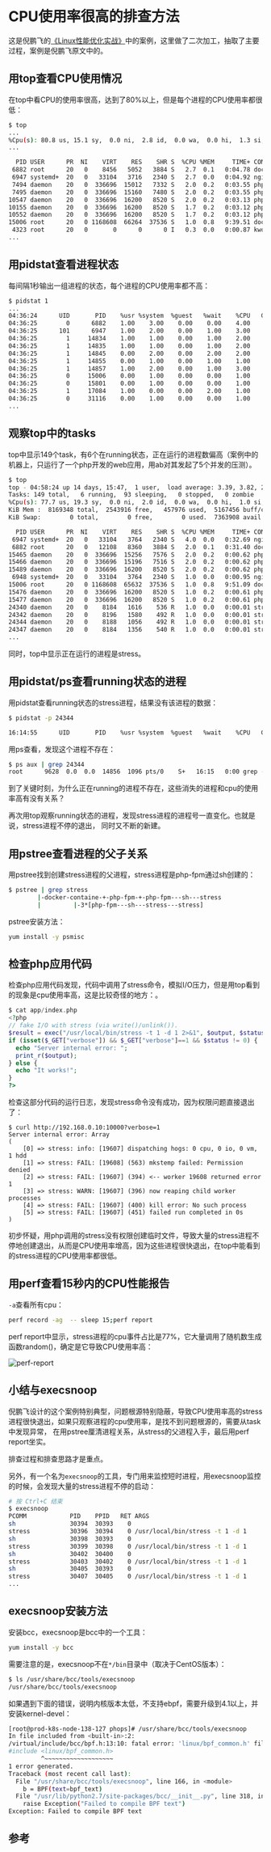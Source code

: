 <!-- toc -->
# CPU使用率很高的排查方法

这是倪鹏飞的[《Linux性能优化实战》](https://www.lijiaocn.com/linux/img/linux/01-geek-linux-ercode.jpeg)中的案例，这里做了二次加工，抽取了主要过程，案例是倪鹏飞原文中的。

## 用top查看CPU使用情况

在top中看CPU的使用率很高，达到了80%以上，但是每个进程的CPU使用率都很低：

```sh
$ top
...
%Cpu(s): 80.8 us, 15.1 sy,  0.0 ni,  2.8 id,  0.0 wa,  0.0 hi,  1.3 si,  0.0 st
...

  PID USER      PR  NI    VIRT    RES    SHR S  %CPU %MEM     TIME+ COMMAND
 6882 root      20   0    8456   5052   3884 S   2.7  0.1   0:04.78 docker-containe
 6947 systemd+  20   0   33104   3716   2340 S   2.7  0.0   0:04.92 nginx
 7494 daemon    20   0  336696  15012   7332 S   2.0  0.2   0:03.55 php-fpm
 7495 daemon    20   0  336696  15160   7480 S   2.0  0.2   0:03.55 php-fpm
10547 daemon    20   0  336696  16200   8520 S   2.0  0.2   0:03.13 php-fpm
10155 daemon    20   0  336696  16200   8520 S   1.7  0.2   0:03.12 php-fpm
10552 daemon    20   0  336696  16200   8520 S   1.7  0.2   0:03.12 php-fpm
15006 root      20   0 1168608  66264  37536 S   1.0  0.8   9:39.51 dockerd
 4323 root      20   0       0      0      0 I   0.3  0.0   0:00.87 kworker/u4:1
...
```

## 用pidstat查看进程状态

每间隔1秒输出一组进程的状态，每个进程的CPU使用率都不高：

```sh
$ pidstat 1
...
04:36:24      UID       PID    %usr %system  %guest   %wait    %CPU   CPU  Command
04:36:25        0      6882    1.00    3.00    0.00    0.00    4.00     0  docker-containe
04:36:25      101      6947    1.00    2.00    0.00    1.00    3.00     1  nginx
04:36:25        1     14834    1.00    1.00    0.00    1.00    2.00     0  php-fpm
04:36:25        1     14835    1.00    1.00    0.00    1.00    2.00     0  php-fpm
04:36:25        1     14845    0.00    2.00    0.00    2.00    2.00     1  php-fpm
04:36:25        1     14855    0.00    1.00    0.00    1.00    1.00     1  php-fpm
04:36:25        1     14857    1.00    2.00    0.00    1.00    3.00     0  php-fpm
04:36:25        0     15006    0.00    1.00    0.00    0.00    1.00     0  dockerd
04:36:25        0     15801    0.00    1.00    0.00    0.00    1.00     1  pidstat
04:36:25        1     17084    1.00    0.00    0.00    2.00    1.00     0  stress
04:36:25        0     31116    0.00    1.00    0.00    0.00    1.00     0  atopacctd
...
```

## 观察top中的tasks

top中显示149个task，有6个在running状态，正在运行的进程数偏高（案例中的机器上，只运行了一个php开发的web应用，用ab对其发起了5个并发的压测）。

```sh
$ top
top - 04:58:24 up 14 days, 15:47,  1 user,  load average: 3.39, 3.82, 2.74
Tasks: 149 total,   6 running,  93 sleeping,   0 stopped,   0 zombie
%Cpu(s): 77.7 us, 19.3 sy,  0.0 ni,  2.0 id,  0.0 wa,  0.0 hi,  1.0 si,  0.0 st
KiB Mem :  8169348 total,  2543916 free,   457976 used,  5167456 buff/cache
KiB Swap:        0 total,        0 free,        0 used.  7363908 avail Mem

  PID USER      PR  NI    VIRT    RES    SHR S  %CPU %MEM     TIME+ COMMAND
 6947 systemd+  20   0   33104   3764   2340 S   4.0  0.0   0:32.69 nginx
 6882 root      20   0   12108   8360   3884 S   2.0  0.1   0:31.40 docker-containe
15465 daemon    20   0  336696  15256   7576 S   2.0  0.2   0:00.62 php-fpm
15466 daemon    20   0  336696  15196   7516 S   2.0  0.2   0:00.62 php-fpm
15489 daemon    20   0  336696  16200   8520 S   2.0  0.2   0:00.62 php-fpm
 6948 systemd+  20   0   33104   3764   2340 S   1.0  0.0   0:00.95 nginx
15006 root      20   0 1168608  65632  37536 S   1.0  0.8   9:51.09 dockerd
15476 daemon    20   0  336696  16200   8520 S   1.0  0.2   0:00.61 php-fpm
15477 daemon    20   0  336696  16200   8520 S   1.0  0.2   0:00.61 php-fpm
24340 daemon    20   0    8184   1616    536 R   1.0  0.0   0:00.01 stress
24342 daemon    20   0    8196   1580    492 R   1.0  0.0   0:00.01 stress
24344 daemon    20   0    8188   1056    492 R   1.0  0.0   0:00.01 stress
24347 daemon    20   0    8184   1356    540 R   1.0  0.0   0:00.01 stress
...
```

同时，top中显示正在运行的进程是stress。

## 用pidstat/ps查看running状态的进程

用pidstat查看running状态的stress进程，结果没有该进程的数据：

```sh
$ pidstat -p 24344

16:14:55      UID       PID    %usr %system  %guest   %wait    %CPU   CPU  Command
```

用ps查看，发现这个进程不存在：

```sh
$ ps aux | grep 24344
root      9628  0.0  0.0  14856  1096 pts/0    S+   16:15   0:00 grep --color=auto 24344
```

到了关键时刻，为什么正在running的进程不存在，这些消失的进程和cpu的使用率高有没有关系？

再次用top观察running状态的进程，发现stress进程的进程号一直变化。也就是说，stress进程不停的退出，
同时又不断的新建。

## 用pstree查看进程的父子关系

用pstree找到创建stress进程的父进程，stress进程是php-fpm通过sh创建的：

```sh
$ pstree | grep stress
        |-docker-containe-+-php-fpm-+-php-fpm---sh---stress
        |         |-3*[php-fpm---sh---stress---stress]
```

pstree安装方法：

```sh
yum install -y psmisc
```

## 检查php应用代码

检查php应用代码发现，代码中调用了stress命令，模拟I/O压力，但是用top看到的现象是cpu使用率高，这是比较奇怪的地方：。

```php
$ cat app/index.php
<?php
// fake I/O with stress (via write()/unlink()).
$result = exec("/usr/local/bin/stress -t 1 -d 1 2>&1", $output, $status);
if (isset($_GET["verbose"]) && $_GET["verbose"]==1 && $status != 0) {
  echo "Server internal error: ";
  print_r($output);
} else {
  echo "It works!";
}
?>
```

检查这部分代码的运行日志，发现stress命令没有成功，因为权限问题直接退出了：

```
$ curl http://192.168.0.10:10000?verbose=1
Server internal error: Array
(
    [0] => stress: info: [19607] dispatching hogs: 0 cpu, 0 io, 0 vm, 1 hdd
    [1] => stress: FAIL: [19608] (563) mkstemp failed: Permission denied
    [2] => stress: FAIL: [19607] (394) <-- worker 19608 returned error 1
    [3] => stress: WARN: [19607] (396) now reaping child worker processes
    [4] => stress: FAIL: [19607] (400) kill error: No such process
    [5] => stress: FAIL: [19607] (451) failed run completed in 0s
)
```

初步怀疑，用php调用的stress没有权限创建临时文件，导致大量的stress进程不停地创建退出，从而是CPU使用率增高，因为这些进程很快退出，在top中能看到的stress进程的CPU使用率都很低。

## 用perf查看15秒内的CPU性能报告

`-a`查看所有cpu：

```sh
perf record -ag  -- sleep 15;perf report
```

perf report中显示，stress进程的cpu事件占比是77%，它大量调用了随机数生成函数random()，确定是它导致CPU使用率高：

![perf-report](/img/perf-report-1.png)

## 小结与execsnoop

倪鹏飞设计的这个案例特别典型，问题根源特别隐蔽，导致CPU使用率高的stress进程很快退出，如果只观察进程的cpu使用率，是找不到问题根源的，需要从task中发现异常， 在用pstree厘清进程关系，从stress的父进程入手，最后用perf report坐实。

排查过程和排查思路才是重点。

另外，有一个名为`execsnoop`的工具，专门用来监控短时进程，用execsnoop监控的时候，会发现大量的stress进程不停的启动：

```sh
# 按 Ctrl+C 结束
$ execsnoop
PCOMM            PID    PPID   RET ARGS
sh               30394  30393    0
stress           30396  30394    0 /usr/local/bin/stress -t 1 -d 1
sh               30398  30393    0
stress           30399  30398    0 /usr/local/bin/stress -t 1 -d 1
sh               30402  30400    0
stress           30403  30402    0 /usr/local/bin/stress -t 1 -d 1
sh               30405  30393    0
stress           30407  30405    0 /usr/local/bin/stress -t 1 -d 1
...
```

## execsnoop安装方法

安装bcc，execsnoop是bcc中的一个工具：

```sh
yum install -y bcc
```

需要注意的是，execsnoop不在`*/bin`目录中（取决于CentOS版本）：

```sh
$ ls /usr/share/bcc/tools/execsnoop
/usr/share/bcc/tools/execsnoop
```

如果遇到下面的错误，说明内核版本太低，不支持ebpf，需要升级到4.1以上，并安装kernel-devel：

```sh
[root@prod-k8s-node-138-127 phops]# /usr/share/bcc/tools/execsnoop
In file included from <built-in>:2:
/virtual/include/bcc/bpf.h:13:10: fatal error: 'linux/bpf_common.h' file not found
#include <linux/bpf_common.h>
         ^~~~~~~~~~~~~~~~~~~~
1 error generated.
Traceback (most recent call last):
  File "/usr/share/bcc/tools/execsnoop", line 166, in <module>
    b = BPF(text=bpf_text)
  File "/usr/lib/python2.7/site-packages/bcc/__init__.py", line 318, in __init__
    raise Exception("Failed to compile BPF text")
Exception: Failed to compile BPF text
```

## 参考
